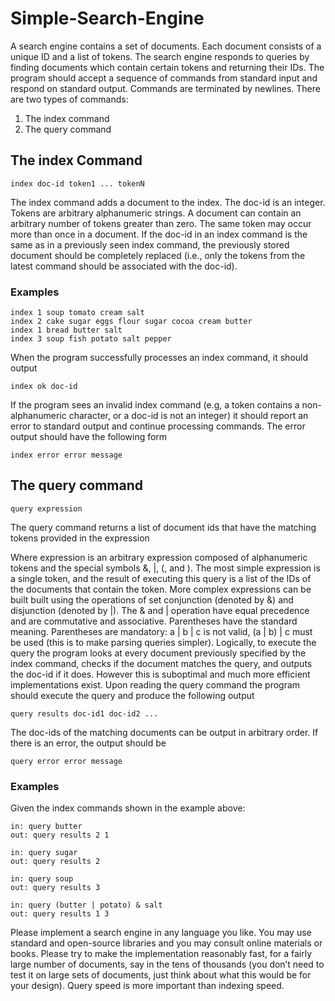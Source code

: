 # Simple-Search-Engine

A search engine contains a set of documents. Each document consists of a unique ID and a list of tokens. The search engine responds to queries by finding documents which contain certain tokens and returning their IDs. The program should accept a sequence of commands from standard input and respond on standard output. Commands are terminated by newlines. There are two types of commands:
1. The index command 
2. The query command 

## The index Command
```
index doc-id token1 ... tokenN
```

The index command adds a document to the index. The doc-id is an integer. Tokens are arbitrary alphanumeric strings. A document can contain an arbitrary number of tokens greater than zero. The same token may occur more than once in a document. If the doc-id in an index command is the same as in a previously seen index command, the previously stored document should be completely replaced (i.e., only the tokens from the latest command should be associated with the doc-id).

### Examples
```
index 1 soup tomato cream salt
index 2 cake sugar eggs flour sugar cocoa cream butter
index 1 bread butter salt
index 3 soup fish potato salt pepper
```
When the program successfully processes an index command, it should output
```
index ok doc-id
```
If the program sees an invalid index command (e.g, a token contains a non-alphanumeric character, or a doc-id is not an integer) it should report an error to standard output and
continue processing commands. The error output should have the following form
```
index error error message
```
## The query command
```
query expression
```
The query command returns a list of document ids that have the matching tokens
provided in the expression

Where expression is an arbitrary expression composed of alphanumeric tokens and the special symbols &, |, (, and ). The most simple expression is a single token, and the result of executing this query is a list of the IDs of the documents that contain the token. More complex expressions can be built built using the operations of set conjunction (denoted by &) and disjunction (denoted by |). The & and | operation have  equal precedence and are commutative and associative. Parentheses have the standard meaning. Parentheses are mandatory: a | b | c is not valid, (a | b) | c must be used (this is to make parsing queries simpler). Logically, to execute the query the program looks at every document previously specified by the index command, checks if the document matches the query, and outputs the doc-id if it does. However this is suboptimal and much more efficient implementations exist. Upon reading the query command the program should execute the query and produce the following output
```
query results doc-id1 doc-id2 ...
```
The doc-ids of the matching documents can be output in arbitrary order. If there is an error, the output should be
```
query error error message
```
### Examples
Given the index commands shown in the example above:

```
in: query butter
out: query results 2 1

in: query sugar
out: query results 2

in: query soup
out: query results 3

in: query (butter | potato) & salt
out: query results 1 3
```

Please implement a search engine in any language you like. You may use standard and open-source libraries and you may consult online materials or books. Please try to make the implementation reasonably fast, for a fairly large number of documents, say in the tens of thousands (you don’t need to test it on large sets of documents, just think about what this would be for your design). Query speed is more important than indexing speed.
